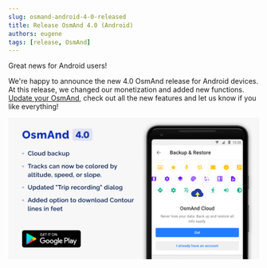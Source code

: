 ```yaml
---
slug: osmand-android-4-0-released
title: Release OsmAnd 4.0 (Android)
authors: eugene
tags: [release, OsmAnd]
---
```


Great news for Android users!

We're happy to announce the new 4.0 OsmAnd release for Android devices. At this release, we changed our monetization and added new functions. [Update your OsmAnd](https://play.google.com/store/apps/details?id=net.osmand), check out all the new features and let us know if you like everything!

![OsmAnd Androie 4.0](./banner.png)

<!--truncate-->

<!--
This is a short list of many changes happened in 4.0 release:
- New type of subscriptions
- Cloud backup and restore
- Moved 'OsmAnd Live' updates menu
- Added night mode for Topo\Offroad rendering styles
- Added option to download Contour lines in feet
- Updated 'Trip recording' dialog
- Tracks can now be colored by altitude, speed, or slope
- Added option to change the route line appearance
- Added online routing for navigation type
- 'Distance by tap' moved from 'Radius ruler' tool into a separate option
- 'Plan Route' improvements
- New Purchases screen
- New Language dialogue for Voice prompts
- New POI types
- My places: last opened tab is now remembered and will be open next time
- What else is in this release?

## New type of subscriptions

At this release we made two purchase plans for OsmAnd:
- **'Maps+'** plan has one-time payment and annual subscription. It's light paid version with all needed features: monthly map updates, unlimited map downloads, offline Wikipedia and Wikivoyage, terrain maps, nautical depth.
- **'OsmAnd Pro'** plan has monthly and annual subscriptions. It's a full version with all paid features: OsmAnd Cloud, Pro features, hourly map updates, monthly map updates, unlimited map downloads, offline Wikipedia and Wikivoyage, terrain maps, nautical depth.

Full information you can find [here](https://docs.osmand.net/en/main@latest/osmand/purchases).

![OsmAnd Androie 4.0](./purchases_plan.png)

## Cloud backup and restore

<p>New paid function for <a href="https://osmand.net/blog/osmand-android-4-0-released#monetization">'OsmAnd Pro'</a> subscription.</p>

This function allows to make backup and restore all your OsmAnd data: settings, my places, resources. The size of storage is 3 - 50 - 1000 Gb.

Go to **Menu → Settings → Backup & Restore**. Select the data to be exported to backup storage.

![OsmAnd Androie 4.0](./backup_1.png) ![OsmAnd Androie 4.0](./backup_2.png)


## Moved 'OsmAnd Live' updates menu

'OsmAnd Live' updates (function of hourly map updates) moved to **"Menu → Downloads maps → Updates"**.

![OsmAnd Androie 4.0](./live_1.png) ![OsmAnd Androie 4.0](./live_2.png)


## Added night mode for Topo / Offroad rendering styles

<p>We added <a href="https://docs.osmand.net/en/main@latest/osmand/map/vector-maps#map-mode">night mode</a> for <a href="https://docs.osmand.net/en/main@latest/osmand/map/vector-maps#topo">Topo</a> and <a href="https://docs.osmand.net/en/main@latest/osmand/map/vector-maps#offroad">Offroad</a> rendering styles.</p>

![OsmAnd Androie 4.0](./topo.png)


## Added option to download Contour lines in feet

<p>Now, there is an opportunity to download <a href="https://docs.osmand.net/en/main@latest/osmand/plugins/contour-lines#downloading-files">Contour lines</a> data in <a href="https://en.wikipedia.org/wiki/United_States_customary_units">feet</a>.</p>


![OsmAnd Androie 4.0](./feet_cl_1.png) ![OsmAnd Androie 4.0](./feet_cl_2.png)


## Updated "Trip recording" dialog

We improved and updated "Trip recording" dialog.

Now you can see more detailed information and graphs (Overview, Altitude, Speed) of your trip.

You can set needed parameters for recording and start record of your trip with one tap.

![OsmAnd Androie 4.0](./record_1.png) ![OsmAnd Androie 4.0](./record_2.png)


## Tracks can now be colored by altitude, speed, or slope

Now, any track can be colored by altitude, speed, or slope.

Choose track on the map or in 'My places → Tracks', tap to 'Appearance' button.

![OsmAnd Androie 4.0](./speed.png) ![OsmAnd Androie 4.0](./altitude.png)


## Added option to change the route line appearance

<p>Users can choose an appearance for route line:</p>

<p><b>Menu → Configure profile (choose app profile) → Profile appearance → Customize route line</b></p>

![OsmAnd Androie 4.0](./route_line.png)

## Added online routing for navigation type

<p>Users can choose online routing engines for navigation type:</p>
<p><b>Menu → Configure profile (choose app profile) → Navigation settings → Navigation type → 'Offline/Online' button</b>
</p>
<p>Here you can use predefined templates, or add OSRM, GraphHopper, OpenRouteService, or GPX online routing.</p>

![OsmAnd Androie 4.0](./online_routing.png)


## 'Distance by tap' moved from 'Radius ruler' into a separate option

<p>We separated 'Distance by tap' option from 'Radius ruler' tool.</p>
<p>Now, you can find it in <b>Menu → Configure screen → Remaining elements → Distance by tap</b>.</p>

![OsmAnd Androie 4.0](./distance_by_tap_1.png) ![OsmAnd Androie 4.0](./distance_by_tap_2.png)


## 'Plan Route' improvements

<p>At this release, we continued to improve our <a href="https://osmand.net/features/plan-route#pr-android">'Plan Route'</a> tool.</p>
<p>Now, you can see a landscape of your trip planning by switching between points and graphs (Overview, Altitude, Slope, Road type, Surface, Steepness) tabs.</p>

![OsmAnd Androie 4.0](./plan_route_1.png) ![OsmAnd Androie 4.0](./plan_route_2.png)


<p>We added the ability to change navigation options, accessing configure map and search without leaving 'Plan route' tool. Just, you need to click buttons on the screen.</p>

![OsmAnd Androie 4.0](./plan_route_3.png) ![OsmAnd Androie 4.0](./plan_route_4.png)


## New Purchases screen

<p>Now, there is a new 'Purchases' screen with detailed information about purchasing and 'Restore purchases' button.</p>

![OsmAnd Androie 4.0](./purchases_menu.png) 


## New Language dialogue for Voice prompts

<p>Redesigned dialog for selecting the language for navigation instructions. Now it's easier to choose and download the needed language and type of voice guidance:
<b>Menu → Configure profile → Navigation settings → Voice prompts → Language</b>.</p>

![OsmAnd Androie 4.0](./voice_prompts_1.png) ![OsmAnd Androie 4.0](./voice_prompts_2.png) 


## New POI types

<p>Added new POI types: clubs, music, social, scout, freemasonry.</p>


## My places: last opened tab is now remembered and will be open next time

<p>Your last opened tab in 'My places' menu is remembered. And this tab will be open next time.</p>


## What else is in this release?

- Various fixes for RTL
- Fixed issue with units of measurement
- Fixed issue with sharing more than one hundred favorite points
- Fixed crashes with Public transport navigation
- Improved search algorithm 
-->
